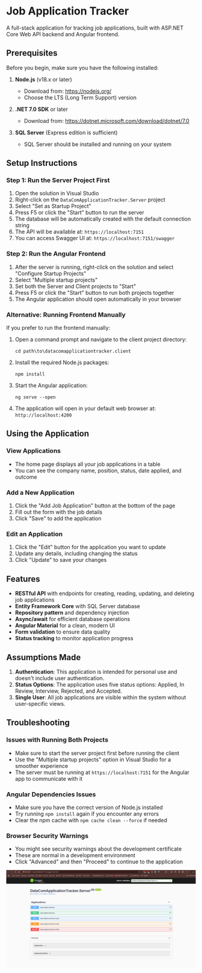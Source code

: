 ﻿# Job Application Tracker

A full-stack application for tracking job applications, built with ASP.NET Core Web API backend and Angular frontend.

## Prerequisites

Before you begin, make sure you have the following installed:

1. **Node.js** (v18.x or later)
   - Download from: https://nodejs.org/
   - Choose the LTS (Long Term Support) version

2. **.NET 7.0 SDK** or later
   - Download from: https://dotnet.microsoft.com/download/dotnet/7.0

3. **SQL Server** (Express edition is sufficient)
   - SQL Server should be installed and running on your system

## Setup Instructions

### Step 1: Run the Server Project First

1. Open the solution in Visual Studio 
2. Right-click on the `DataComApplicationTracker.Server` project
3. Select "Set as Startup Project"
4. Press F5 or click the "Start" button to run the server
5. The database will be automatically created with the default connection string
6. The API will be available at: `https://localhost:7151`
7. You can access Swagger UI at: `https://localhost:7151/swagger`

### Step 2: Run the Angular Frontend

1. After the server is running, right-click on the solution and select "Configure Startup Projects"
2. Select "Multiple startup projects"
3. Set both the Server and Client projects to "Start"
4. Press F5 or click the "Start" button to run both projects together
5. The Angular application should open automatically in your browser

### Alternative: Running Frontend Manually

If you prefer to run the frontend manually:

1. Open a command prompt and navigate to the client project directory:
   ```
   cd path\to\datacomapplicationtracker.client
   ```

2. Install the required Node.js packages:
   ```
   npm install
   ```

3. Start the Angular application:
   ```
   ng serve --open
   ```

4. The application will open in your default web browser at: `http://localhost:4200`

## Using the Application

### View Applications
- The home page displays all your job applications in a table
- You can see the company name, position, status, date applied, and outcome

### Add a New Application
1. Click the "Add Job Application" button at the bottom of the page
2. Fill out the form with the job details
3. Click "Save" to add the application

### Edit an Application
1. Click the "Edit" button for the application you want to update
2. Update any details, including changing the status
3. Click "Update" to save your changes

## Features

- **RESTful API** with endpoints for creating, reading, updating, and deleting job applications
- **Entity Framework Core** with SQL Server database
- **Repository pattern** and dependency injection
- **Async/await** for efficient database operations
- **Angular Material** for a clean, modern UI
- **Form validation** to ensure data quality
- **Status tracking** to monitor application progress

## Assumptions Made

1. **Authentication**: This application is intended for personal use and doesn't include user authentication.
2. **Status Options**: The application uses five status options: Applied, In Review, Interview, Rejected, and Accepted.
3. **Single User**: All job applications are visible within the system without user-specific views.

## Troubleshooting

### Issues with Running Both Projects
- Make sure to start the server project first before running the client
- Use the "Multiple startup projects" option in Visual Studio for a smoother experience
- The server must be running at `https://localhost:7151` for the Angular app to communicate with it

### Angular Dependencies Issues
- Make sure you have the correct version of Node.js installed
- Try running `npm install` again if you encounter any errors
- Clear the npm cache with `npm cache clean --force` if needed

### Browser Security Warnings
- You might see security warnings about the development certificate
- These are normal in a development environment
- Click "Advanced" and then "Proceed" to continue to the application



 <img src="https://github.com/KBarros2014/DataComApplicationTracker/blob/main/DataComApplicationTracker.Server/Screenshot%202025-04-04%20104835.png" width="auto" title="hover text">
